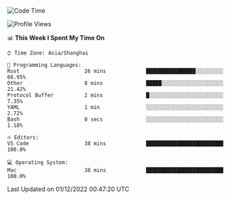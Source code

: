 <!--START_SECTION:waka-->
![Code Time](http://img.shields.io/badge/Code%20Time-1%2C752%20hrs%2034%20mins-blue)

![Profile Views](http://img.shields.io/badge/Profile%20Views-44-blue)

📊 **This Week I Spent My Time On** 

```text
⌚︎ Time Zone: Asia/Shanghai

💬 Programming Languages: 
Rust                     26 mins             ████████████████░░░░░░░░░   66.95% 
Other                    8 mins              █████░░░░░░░░░░░░░░░░░░░░   21.42% 
Protocol Buffer          2 mins              █░░░░░░░░░░░░░░░░░░░░░░░░   7.35% 
YAML                     1 min               ░░░░░░░░░░░░░░░░░░░░░░░░░   2.72% 
Bash                     0 secs              ░░░░░░░░░░░░░░░░░░░░░░░░░   1.18%

🔥 Editors: 
VS Code                  38 mins             █████████████████████████   100.0%

💻 Operating System: 
Mac                      38 mins             █████████████████████████   100.0%

```


 Last Updated on 01/12/2022 00:47:20 UTC
<!--END_SECTION:waka-->

<!--![CodersRank](https://cr-skills-chart-widget.azurewebsites.net/api/api?username=BugenZhao&padding=16&tooltip=true&branding=false&sort-by-score=true&skills=Rust%2C%20Swift%2C%20C%2C%20TypeScript%2C%20Java%2C%20Go%2C%20Dart%2C%20C%2B%2B%2C%20Python%2C%20Assembly%2C%20Shell%2C%20Kotlin)-->
